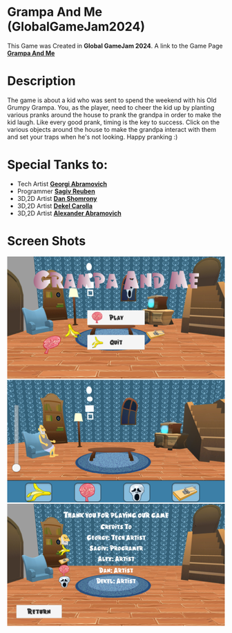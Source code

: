 Grampa And Me (GlobalGameJam2024)
======

This Game was Created in **Global GameJam 2024**. 
A link to the Game Page [**Grampa And Me**](https://globalgamejam.org/games/2024/grampa-and-me-4)

# Description
The game is about a kid who was sent to spend the weekend with his Old Grumpy Grampa. 
You, as the player, need to cheer the kid up by planting various pranks around the house to prank the grandpa in order to make the kid laugh. 
Like every good prank, timing is the key to success. Click on the various objects around the house to make the grandpa interact with them and set your traps when he's not looking. Happy pranking :)

# Special Tanks to:
- Tech Artist [**Georgi Abramovich**](https://www.linkedin.com/in/georgi-abramovich-271653239/)
- Programmer [**Sagiv Reuben**](https://www.linkedin.com/in/sagiv-reuben-1264341b9/)
- 3D,2D Artist [**Dan Shomrony**](https://www.linkedin.com/in/danshom/)
- 3D,2D Artist [**Dekel Carolla**](https://www.linkedin.com/in/dekel-carolla-7370a7183/)
- 3D,2D Artist [**Alexander Abramovich**]()

# Screen Shots
![Image_1](https://github.com/TechArtGeorgi/GGJ-2024-Haifa/blob/Master/GrampaAndMe.PNG?raw=true)
![Image_2](https://github.com/TechArtGeorgi/GGJ-2024-Haifa/blob/Master/GrampaAndMeGame.PNG?raw=true)
![Image_2](https://github.com/TechArtGeorgi/GGJ-2024-Haifa/blob/Master/GrampaAndMeCredits.PNG?raw=true)
